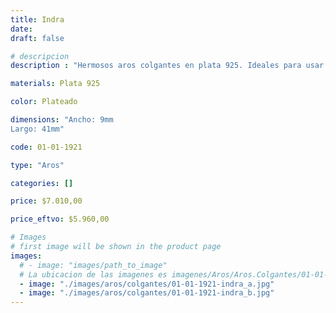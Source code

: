 ```yaml
---
title: Indra
date: 
draft: false

# descripcion
description : "Hermosos aros colgantes en plata 925. Ideales para usar todo el día."

materials: Plata 925

color: Plateado

dimensions: "Ancho: 9mm 
Largo: 41mm"

code: 01-01-1921

type: "Aros"

categories: []

price: $7.010,00

price_eftvo: $5.960,00

# Images
# first image will be shown in the product page
images:
  # - image: "images/path_to_image"
  # La ubicacion de las imagenes es imagenes/Aros/Aros.Colgantes/01-01-1921-indra
  - image: "./images/aros/colgantes/01-01-1921-indra_a.jpg"
  - image: "./images/aros/colgantes/01-01-1921-indra_b.jpg"
---
```

